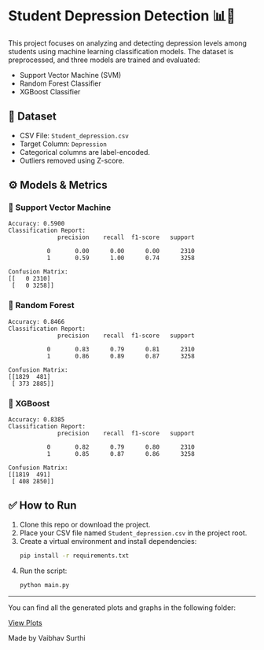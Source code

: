 # Student Depression Detection 📊🧠

This project focuses on analyzing and detecting depression levels among students using machine learning classification models. The dataset is preprocessed, and three models are trained and evaluated:

- Support Vector Machine (SVM)
- Random Forest Classifier
- XGBoost Classifier

## 📁 Dataset
- CSV File: `Student_depression.csv`
- Target Column: `Depression`
- Categorical columns are label-encoded.
- Outliers removed using Z-score.

## ⚙️ Models & Metrics

### 📌 Support Vector Machine
```
Accuracy: 0.5900
Classification Report:
              precision    recall  f1-score   support

           0       0.00      0.00      0.00      2310
           1       0.59      1.00      0.74      3258

Confusion Matrix:
[[   0 2310]
 [   0 3258]]
```

### 📌 Random Forest
```
Accuracy: 0.8466
Classification Report:
              precision    recall  f1-score   support

           0       0.83      0.79      0.81      2310
           1       0.86      0.89      0.87      3258

Confusion Matrix:
[[1829  481]
 [ 373 2885]]
```

### 📌 XGBoost
```
Accuracy: 0.8385
Classification Report:
              precision    recall  f1-score   support

           0       0.82      0.79      0.80      2310
           1       0.85      0.87      0.86      3258

Confusion Matrix:
[[1819  491]
 [ 408 2850]]
```

## ✅ How to Run
1. Clone this repo or download the project.
2. Place your CSV file named `Student_depression.csv` in the project root.
3. Create a virtual environment and install dependencies:
   ```bash
   pip install -r requirements.txt
   ```
4. Run the script:
   ```bash
   python main.py
   ```

---
You can find all the generated plots and graphs in the following folder:

[View Plots](./sdd/plots)

Made by Vaibhav Surthi